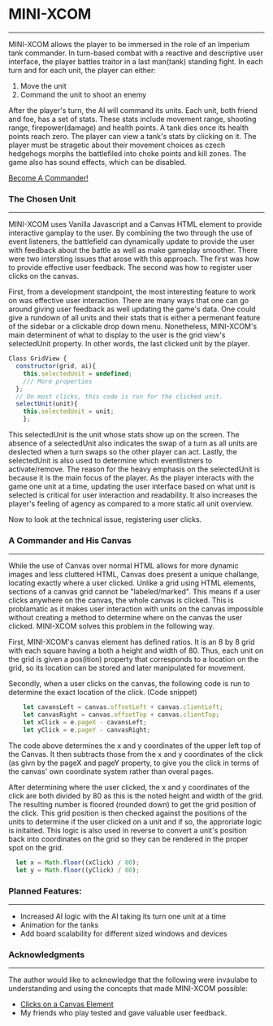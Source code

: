 # MINI-XCOM
------
MINI-XCOM allows the player to be immersed in the role of an Imperium tank commander. In turn-based combat with a reactive and descriptive user interface, 
the player battles traitor in a last man(tank) standing fight. In each turn and for each unit, the player can either:

  1) Move the unit 
  2) Command the unit to shoot an enemy

After the player's turn, the AI will command its units. Each unit, both friend and foe, has a set of stats. These stats include movement range, shooting range, firepower(damage) and health points. A tank dies once its health points reach zero. The player can view a tank's stats by clicking on it. The player must be stragetic about their movement choices as czech hedgehogs morphs the battlefiled into choke points and kill zones. The game also has sound effects, which can be disabled.

[Become A Commander!](https://codydegraffeniles.github.io/MINI-XCOM/)


### The Chosen Unit
----
MINI-XCOM uses Vanilla Javascript and a Canvas HTML element to provide interactive gamplay to the user. By combining the two through the use of event listeners, the battlefield can dynamically update to provide the user with feedback about the battle as well as make gameplay smoother. There were two intersting issues that arose with this approach. The first was how to provide effective user feedback. The second was how to register user clicks on the canvas.

First, from a development standpoint, the most interesting feature to work on was effective user interaction. There are many ways that one can go around giving user feedback as well updating the game's data. One could give a rundown of all units and their stats that is either a permenant feature of the sidebar or a clickable drop down menu. Nonetheless, MINI-XCOM's main determinent of what to display to the user is the grid view's
selectedUnit property. In other words, the last clicked unit by the player.

``` Javascript
Class GridView {
  constructor(grid, ai){
    this.selectedUnit = undefined;
    /// More properties
  };
  // On most clicks, this code is run for the clicked unit.
  selectUnit(unit){
    this.selectedUnit = unit;
    };
```
This selectedUnit is the unit whose stats show up on the screen. The absence of a selectedUnit also indicates the swap of a turn as all units are deslected when a turn swaps so the other player can act. Lastly, the selectedUnit is also used to determine which eventlistners to activate/remove. The reason for the heavy emphasis on the selectedUnit is because it is the main focus of the player. As the player interacts with the game one unit at a time, updating the user interface based on what unit is selected is critical for user interaction and readability. It also increases the player's feeling of agency as compared to a more static all unit overview.

Now to look at the technical issue, registering user clicks.

### A Commander and His Canvas
-----

While the use of Canvas over normal HTML allows for more dynamic images and less cluttered HTML, Canvas does present a unique challange, locating exactly where a user clicked. Unlike a grid using HTML elements, sections of a canvas grid cannot be "labeled/marked". This means if a user clicks anywhere on the canvas, the whole canvas is clicked. This is problamatic as it makes user interaction with units on the canvas impossible without creating a method to determine where on the canvas the user clicked. MINI-XCOM solves this problem in the following way. 

First, MINI-XCOM's canvas element has defined ratios. It is an 8 by 8 grid with each square having a both a height and width of 80. Thus, each unit on the grid is given a pos(ition) property that corresponds to a location on the grid, so its location can be stored and later manipulated for movement.

Secondly, when a user clicks on the canvas, the following code is run to determine the exact location of the click. (Code snippet)
``` JavaScript
    let cavansLeft = canvas.offsetLeft + canvas.clientLeft;
    let canvasRight = canvas.offsetTop + canvas.clientTop;
    let xClick = e.pageX - cavansLeft; 
    let yClick = e.pageY - canvasRight;
```

The code above determines the x and y coordinates of the upper left top of the Canvas. It then subtracts those from the x and y coordinates of the click (as givn by the pageX and pageY property, to give you the click in terms of the canvas' own coordinate system rather than overal pages.

After determining where the user clicked, the x and y coordinates of the click are both divided by 80 as this is the noted height and width of the grid. The resulting number is floored (rounded down) to get the grid position of the click. This grid position is then checked against the positions of the units to determine if the user clicked on a unit and if so, the approriate logic is initaited. This logic is also used in reverse to convert a unit's position back into coordinates on the grid so they can be rendered in the proper spot on the grid. 
``` JavaScript
  let x = Math.floor((xClick) / 80);
  let y = Math.floor((yClick) / 80);
 ```

### Planned Features:
------ 
* Increased AI logic with the AI taking its turn one unit at a time
* Animation for the tanks
* Add board scalability for different sized windows and devices


### Acknowledgments
----
The author would like to acknowledge that the following were invaulabe to understanding and using the concepts that made MINI-XCOM possible:

* [Clicks on a Canvas Element](https://stackoverflow.com/questions/9880279/how-do-i-add-a-simple-onclick-event-handler-to-a-canvas-element)
* My friends who play tested and gave valuable user feedback.
